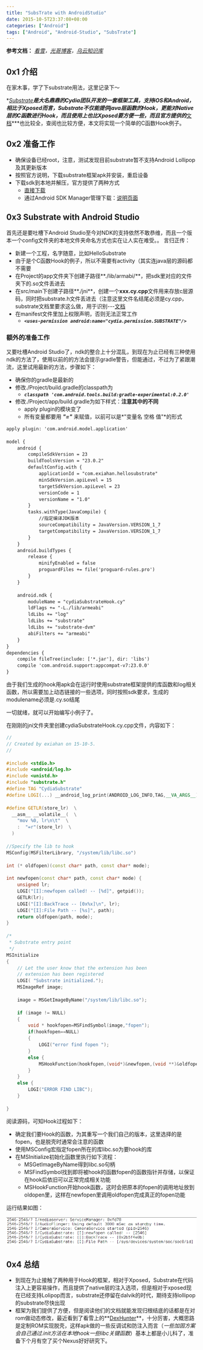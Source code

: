 ```yaml
---
title: "SubsTrate with AndroidStudio"
date: 2015-10-5T23:37:08+08:00
categories: ["Android"]
tags: ["Android", "Android-Studio", "SubsTrate"]
---
```


**参考文档：** *[看雪](http://bbs.pediy.com/showthread.php?t=199671)，[光哥博客](http://burningcodes.net/cydia-substrate-android-so-hook/)，[乌云知识库](http://drops.wooyun.org/tips/8084)*

## 0x1 介绍

在家木事，学了下substrate用法，这里记录下～

**[Substrate](http://www.cydiasubstrate.com/)**是大名鼎鼎的Cydia团队开发的一套框架工具，支持iOS和Android，相比于Xposed而言，Substrate不仅能提供java层函数的Hook，更能对Native层的C函数进行Hook，而且使用上也比Xposed要方便一些，而且官方提供的***[文档](http://www.cydiasubstrate.com/api/c/)***也比较全，查阅也比较方便，本文将实现一个简单的C函数Hook例子。

## 0x2 准备工作

+ 确保设备已经root，注意，测试发现目前substrate暂不支持Android Lollipop及其更新版本
+ 按照官方说明，下载substrate框架apk并安装，重启设备
+ 下载sdk到本地并解压，官方提供了两种方式
	- [直接下载](http://asdk.cydiasubstrate.com/zips/cydia_substrate-r2.zip)
	- 通过Android SDK Manager管理下载：[说明页面](http://www.cydiasubstrate.com/id/73e45fe5-4525-4de7-ac14-6016652cc1b8/)

## 0x3 Substrate with Android Studio

首先还是要吐槽下Android Studio至今对NDK的支持依然不敢恭维，而且一个版本一个config文件夹的本地文件夹命名方式也实在让人实在难受。。
言归正传：

+ 新建一个工程，名字随意，比如HelloSubstrate
+ 由于是个C函数Hook的例子，所以不需要有activity（其实连java层的源码都不需要
+ 在Project的app文件夹下创建子路径**./lib/armabi/**，把sdk里对应的文件夹下的.so文件丢进去
+ 在src/main下创建子路径**./jni**，创建一个**xxx.cy.cpp**文件用来存放c层源码，同时把substrate.h文件丢进去（注意这里文件名结尾必须是cy.cpp，substrate文档里要求这么做，用于识别---[文档](http://www.cydiasubstrate.com/inject/android/)
+ 在manifest文件里加上权限声明，否则无法正常工作
	- ***`<uses-permission android:name="cydia.permission.SUBSTRATE"/>`***

### 额外的准备工作

又要吐槽Android Studio了，ndk的整合上十分混乱，到现在为止已经有三种使用ndk的方法了，使用以前的的方法会提示gradle警告，但能通过，不过为了紧跟潮流，这里试用最新的方法，步骤如下：

+ 确保你的gradle是最新的
+ 修改./Project/build.gradle的classpath为
	- ***`classpath 'com.android.tools.build:gradle-experimental:0.2.0'`***
+ 修改./Project/app/build.gradle为如下样式：**注意其中的不同**
	- apply plugin的模块变了
	- 所有变量都要用 ***"="*** 来赋值，以前可以是*"变量名 空格 值"*的形式

```XML
apply plugin: 'com.android.model.application'

model {
    android {
        compileSdkVersion = 23
        buildToolsVersion = "23.0.2"
        defaultConfig.with {
            applicationId = "com.exiahan.hellosubstrate"
            minSdkVersion.apiLevel = 15
            targetSdkVersion.apiLevel = 23
            versionCode = 1
            versionName = "1.0"
        }
        tasks.withType(JavaCompile) {
            //指定编译JDK版本
            sourceCompatibility = JavaVersion.VERSION_1_7
            targetCompatibility = JavaVersion.VERSION_1_7
        }
    }
    android.buildTypes {
        release {
            minifyEnabled = false
            proguardFiles += file('proguard-rules.pro')
        }
    }

    android.ndk {
        moduleName = "cydiaSubstrateHook.cy"
        ldFlags += "-L./lib/armeabi"
        ldLibs += "log"
        ldLibs += "substrate"
        ldLibs += "substrate-dvm"
        abiFilters += "armeabi"
    }
}
dependencies {
    compile fileTree(include: ['*.jar'], dir: 'libs')
    compile 'com.android.support:appcompat-v7:23.0.0'
}

```

由于我们生成的hook用apk会在运行时使用substrate框架提供的库函数和log相关函数，所以需要加上动态链接的一些选项，同时按照sdk要求，生成的modulename必须是.cy.so结尾

一切就绪，就可以开始编写小例子了。

在刚刚的jni文件夹里创建cydiaSubstrateHook.cy.cpp文件，内容如下：

```CPP
//
// Created by exiahan on 15-10-5.
//

#include <stdio.h>
#include <android/log.h>
#include <unistd.h>
#include "substrate.h"
#define TAG "CydiaSubstrate"
#define LOGI(...) __android_log_print(ANDROID_LOG_INFO,TAG,__VA_ARGS__)//define LOGI Marco

#define GETLR(store_lr)  \
  __asm__ __volatile__(  \
    "mov %0, lr\n\t"  \
    :  "=r"(store_lr)  \
  )

//Specify the lib to hook
MSConfig(MSFilterLibrary, "/system/lib/libc.so")

int (* oldfopen)(const char* path, const char* mode);

int newfopen(const char* path, const char* mode) {
	unsigned lr;
    LOGI("[I]:newfopen called! -- [%d]", getpid());
    GETLR(lr);
    LOGI("[I]:BackTrace -- [0x%x]\n", lr);
    LOGI("[I]:File Path -- [%s]", path);
    return oldfopen(path, mode);
}

/*
 * Substrate entry point
 */
MSInitialize
{
    // Let the user know that the extension has been
    // extension has been registered
    LOGI( "Substrate initialized.");
    MSImageRef image;

    image = MSGetImageByName("/system/lib/libc.so");

    if (image != NULL)
    {
        void * hookfopen=MSFindSymbol(image,"fopen");
        if(hookfopen==NULL)
        {
            LOGI("error find fopen ");
        }
        else {
            MSHookFunction(hookfopen,(void*)&newfopen,(void **)&oldfopen);
        }
    }
    else {
        LOGI("ERROR FIND LIBC");
    }

}
```

阅读源码，可知Hook过程如下：

+ 确定我们要Hook的函数，为其重写一个我们自己的版本，这里选择的是fopen，也是脱壳时通常会注意的函数
+ 使用MSConfig宏指定fopen所在的库libc.so为要hook的库
+ 在MSInitialize初始化函数里执行如下流程：
	- MSGetImageByName得到libc.so句柄
	- MSFindSymbol找到即将被hook的函数fopen的函数指针并存储，以保证在hook后依旧可以正常完成相关功能
	- MSHookFunction开始hook函数，这时会把原本的fopen的调用地址放到oldopen里，这样在newfopen里调用oldfopen完成真正的fopen功能

运行结果如图：

![result](/images/SubsTrateWithAndroidStudio/result.jpg)

## 0x4 总结

+ 到现在为止接触了两种用于Hook的框架，相对于Xposed，Substrate在代码注入上更容易操作，而且提供了native层的注入选项，但是相对于xposed现在已经支持Lolipop而言，substrate还停留在dalvik的时代，期待支持lollipop的substrate尽快出现
+ 框架为我们提供了方便，但是阅读他们的文档就能发现归根结底的话都是在对rom做动态修改，最近看到了看雪上的**[DexHunter](http://bbs.pediy.com/showthread.php?p=1389779#post1389779)**，十分厉害，大概思路是定制ROM实现脱壳，这样apk做的一些反调试和防注入而言（*一些加固方案会自己通过.init方法在本地hook一些libc关键函数*）基本上都是小儿科了，准备下个月有空了买个Nexus好好研究下。
